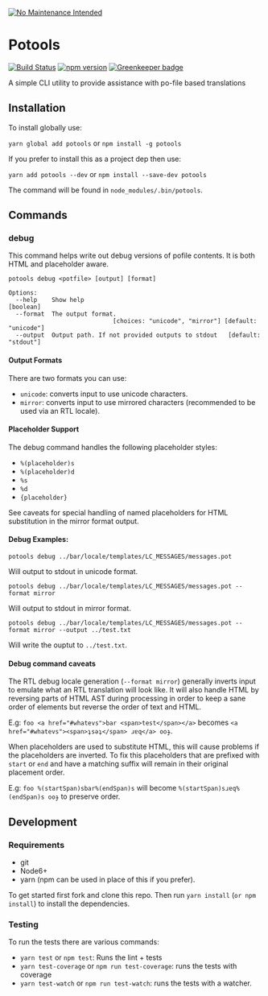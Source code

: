  [![No Maintenance Intended](http://unmaintained.tech/badge.svg)](http://unmaintained.tech/)

# Potools

[![Build Status](https://travis-ci.org/mozilla/potools.svg?branch=master)](https://travis-ci.org/mozilla/potools)
[![npm version](https://badge.fury.io/js/potools.svg)](https://badge.fury.io/js/potools)
[![Greenkeeper badge](https://badges.greenkeeper.io/mozilla/potools.svg)](https://greenkeeper.io/)

A simple CLI utility to provide assistance with po-file based translations

## Installation

To install globally use:

`yarn global add potools` or `npm install -g potools`

If you prefer to install this as a project dep then use:

`yarn add potools --dev` or `npm install --save-dev potools`

The command will be found in `node_modules/.bin/potools`.

## Commands

### debug

This command helps write out debug versions of pofile contents. It is both HTML
and placeholder aware.

```
potools debug <potfile> [output] [format]

Options:
  --help    Show help                                                  [boolean]
  --format  The output format.
                             [choices: "unicode", "mirror"] [default: "unicode"]
  --output  Output path. If not provided outputs to stdout   [default: "stdout"]
```

#### Output Formats

There are two formats you can use:

* `unicode`: converts input to use unicode characters.
* `mirror`: converts input to use mirrored characters (recommended to be used via an RTL locale).

#### Placeholder Support

The debug command handles the following placeholder styles:

* `%(placeholder)s`
* `%(placeholder)d`
* `%s`
* `%d`
* `{placeholder}`

See caveats for special handling of named placeholders for HTML substitution in the mirror format output.

#### Debug Examples:

```
potools debug ../bar/locale/templates/LC_MESSAGES/messages.pot
```

Will output to stdout in unicode format.

```
potools debug ../bar/locale/templates/LC_MESSAGES/messages.pot --format mirror
```

Will output to stdout in mirror format.

```
potools debug ../bar/locale/templates/LC_MESSAGES/messages.pot --format mirror --output ../test.txt
```

Will write the ouptut to `../test.txt`.

#### Debug command caveats 

The RTL debug locale generation (`--format mirror`) generally inverts input to emulate what an RTL translation will look like. 
It will also handle HTML by reversing parts of HTML AST during processing in order to keep a sane order of elements 
but reverse the order of text and HTML.

E.g: `foo <a href="#whatevs">bar <span>test</span></a>` becomes `<a href="#whatevs"><span>ʇsǝʇ</span> ɹɐq</a> ooɟ`.

When placeholders are used to substitute HTML, this will cause problems if the placeholders are inverted. To fix this placeholders that are prefixed with `start` or `end` and have a matching suffix will remain in their original placement 
order.

E.g: `foo %(startSpan)sbar%(endSpan)s` will become `%(startSpan)sɹɐq%(endSpan)s ooɟ` to preserve order.

## Development

### Requirements

* git
* Node6+
* yarn (npm can be used in place of this if you prefer).

To get started first fork and clone this repo. 
Then run `yarn install` (`or npm install`) to install the dependencies.

### Testing

To run the tests there are various commands:

* `yarn test` or `npm test`: Runs the lint + tests
* `yarn test-coverage` or `npm run test-coverage`: runs the tests with coverage
* `yarn test-watch` or `npm run test-watch`: runs the tests with a watcher.

